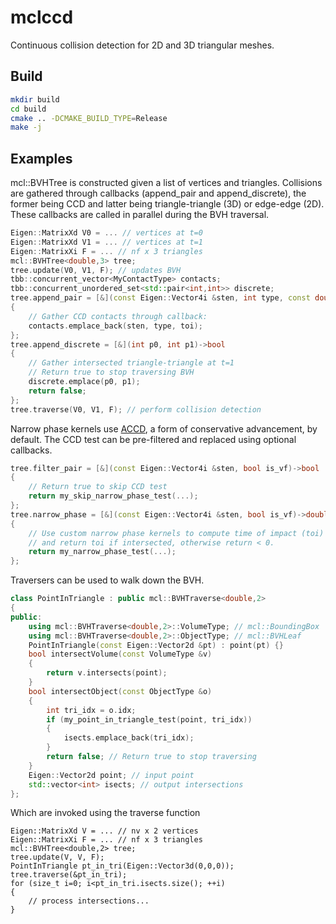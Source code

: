 # mclccd

Continuous collision detection for 2D and 3D triangular meshes.

## Build

```sh
mkdir build
cd build
cmake .. -DCMAKE_BUILD_TYPE=Release
make -j
```

## Examples

mcl::BVHTree is constructed given a list of vertices and triangles. Collisions are gathered through
callbacks (append_pair and append_discrete), the former being CCD and latter being triangle-triangle (3D) or edge-edge (2D). These callbacks are called in parallel during the BVH traversal.


```cpp
Eigen::MatrixXd V0 = ... // vertices at t=0
Eigen::MatrixXd V1 = ... // vertices at t=1
Eigen::MatrixXi F = ... // nf x 3 triangles
mcl::BVHTree<double,3> tree;
tree.update(V0, V1, F); // updates BVH
tbb::concurrent_vector<MyContactType> contacts;
tbb::concurrent_unordered_set<std::pair<int,int>> discrete;
tree.append_pair = [&](const Eigen::Vector4i &sten, int type, const double &toi)->void
{
    // Gather CCD contacts through callback:
    contacts.emplace_back(sten, type, toi);
};
tree.append_discrete = [&](int p0, int p1)->bool
{
    // Gather intersected triangle-triangle at t=1
    // Return true to stop traversing BVH
    discrete.emplace(p0, p1);
    return false;
};
tree.traverse(V0, V1, F); // perform collision detection
```

Narrow phase kernels use [ACCD](https://doi.org/10.1145/3450626.3459767), a form of conservative advancement, by default. The CCD test can be pre-filtered and replaced using optional callbacks.

```cpp
tree.filter_pair = [&](const Eigen::Vector4i &sten, bool is_vf)->bool
{
    // Return true to skip CCD test
    return my_skip_narrow_phase_test(...);
};
tree.narrow_phase = [&](const Eigen::Vector4i &sten, bool is_vf)->double
{
    // Use custom narrow phase kernels to compute time of impact (toi)
    // and return toi if intersected, otherwise return < 0.
    return my_narrow_phase_test(...);
};

```

Traversers can be used to walk down the BVH.

```cpp
class PointInTriangle : public mcl::BVHTraverse<double,2>
{
public:
    using mcl::BVHTraverse<double,2>::VolumeType; // mcl::BoundingBox
    using mcl::BVHTraverse<double,2>::ObjectType; // mcl::BVHLeaf
    PointInTriangle(const Eigen::Vector2d &pt) : point(pt) {}
    bool intersectVolume(const VolumeType &v)
    {
        return v.intersects(point);
    }
    bool intersectObject(const ObjectType &o)
    {
        int tri_idx = o.idx;
        if (my_point_in_triangle_test(point, tri_idx))
        {
            isects.emplace_back(tri_idx);
        }
        return false; // Return true to stop traversing
    }
    Eigen::Vector2d point; // input point
    std::vector<int> isects; // output intersections
};
```

Which are invoked using the traverse function

```
Eigen::MatrixXd V = ... // nv x 2 vertices
Eigen::MatrixXi F = ... // nf x 3 triangles
mcl::BVHTree<double,2> tree;
tree.update(V, V, F);
PointInTriangle pt_in_tri(Eigen::Vector3d(0,0,0));
tree.traverse(&pt_in_tri);
for (size_t i=0; i<pt_in_tri.isects.size(); ++i)
{
    // process intersections...
}

```
